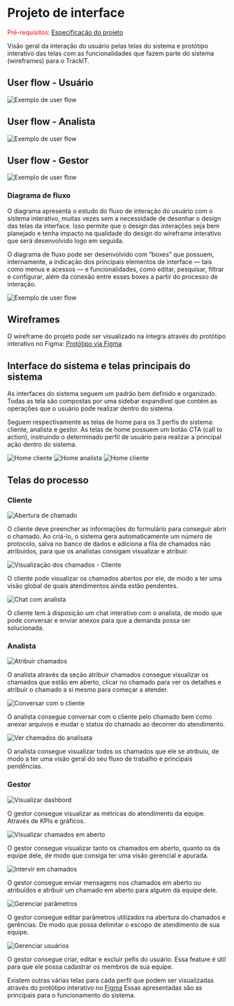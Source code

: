 
# Projeto de interface

<span style="color:red">Pré-requisitos: <a href="02-Especificacao.md"> Especificação do projeto</a></span>

Visão geral da interação do usuário pelas telas do sistema e protótipo interativo das telas com as funcionalidades que fazem parte do sistema (wireframes) para o TrackIT.

 ## User flow - Usuário

![Exemplo de user flow](images/USERFLOW.jpg)

 ## User flow - Analista

![Exemplo de user flow](images/Userflow%20analista.jpg)

 ## User flow - Gestor

![Exemplo de user flow](images/Userflow%20gestor.jpg)

### Diagrama de fluxo

O diagrama apresenta o estudo do fluxo de interação do usuário com o sistema interativo, muitas vezes sem a necessidade de desenhar o design das telas da interface. Isso permite que o design das interações seja bem planejado e tenha impacto na qualidade do design do wireframe interativo que será desenvolvido logo em seguida.

O diagrama de fluxo pode ser desenvolvido com “boxes” que possuem, internamente, a indicação dos principais elementos de interface — tais como menus e acessos — e funcionalidades, como editar, pesquisar, filtrar e configurar, além da conexão entre esses boxes a partir do processo de interação.

![Exemplo de user flow](images/Diagrama%20de%20usuário.jpg)


## Wireframes

O wireframe do projeto pode ser visualizado na íntegra através do protótipo interativo no Figma: [Protótipo via Figma](https://www.figma.com/design/mQ01IKXNd8l9l0xQwxCgcQ/wireframe-trackit?node-id=0-1&t=4R3iXTh5kUjHYW4C-1)

## Interface do sistema e telas principais do sistema

As interfaces do sistema seguem um padrão bem definido e organizado. Todas as tela são compostas por uma sidebar expandível que contém as operações que o usuário pode realizar dentro do sistema.

Seguem respectivamente as telas de home para os 3 perfis do sistema: cliente, analista e gestor. As telas de home possuem um botão CTA (call to action), instruindo o determinado perfil de usuário para realizar a principal ação dentro do sistema.

![Home cliente](./images/home-cliente-logado.svg)
![Home analista](./images/home-analista-logado.svg)
![Home cliente](./images/home-gestor-logado.svg)

##  Telas do processo

### Cliente

![Abertura de chamado](./images/home-cliente-abrir-chamado.svg)

O cliente deve preencher as informações do formulário para conseguir abrir o chamado. Ao criá-lo, o sistema gera automaticamente um número de protocolo, salva no banco de dados e adiciona a fila de chamados não atribuídos, para que os analistas consigam visualizar e atribuir.

![Visualização dos chamados - Cliente](./images/home-cliente-ver-chamados.svg)

O cliente pode visualizar os chamados abertos por ele, de modo a ter uma visão global de quais atendimentos ainda estão pendentes.

![Chat com analista](./images/home-ticket-detalhes.svg)

O cliente tem à disposição um chat interativo com o analista, de modo que pode conversar e enviar anexos para que a demanda possa ser solucionada.

### Analista
![Atribuir chamados](./images/home-analista-ver-chamados.svg)

O analista através da seção atribuir chamados consegue visualizar os chamados que estão em aberto, clicar no chamado para ver os detalhes e atribuir o chamado a si mesmo para começar a atender.

![Conversar com o cliente](./images/home-analista-taked-ticket-details.svg)

O analista consegue conversar com o cliente pelo chamado bem como anexar arquivos e mudar o status do chamado ao decorrer do atendimento.

![Ver chamados do analisata](./images/home-analista-meus-chamados.svg)

O analista consegue visualizar todos os chamados que ele se atribuiu, de modo a ter uma visão geral do seu fluxo de trabalho e principais pendências.

### Gestor

![Visualizar dashbord](./images/home-gestor-dashbord.svg)

O gestor consegue visualizar as métricas do atendimento da equipe. Através de KPIs e gráficos.

![Visualizar chamados em aberto](./images/home-gestor-chamados-em-aberto.png)

O gestor consegue visualizar tanto os chamados em aberto, quanto os da equipe dele, de modo que consiga ter uma visão gerencial e apurada.

![Intervir em chamados](./images/home-gestor-chamados-em-aberto-detalhes.svg)

O gestor consegue enviar mensagens nos chamados em aberto ou atribuídos e atribuir um chamado em aberto para alguém da equipe dele.

![Gerenciar parâmetros](./images/home-gestor-prioridades.svg)

O gestor consegue editar parâmetros utilizados na abertura do chamados e gerências. De modo que possa delimitar o escopo de atendimento de sua equipe.

![Gerenciar usuários](./images/home-gestor-config-usuarios.svg)

O gestor consegue criar, editar e excluir pefis do usuário. Essa feature é útil para que ele possa cadastrar os membros de sua equipe.

Existem outras várias telas para cada perfil que podem ser visualizadas através do protótipo interativo no <a href='https://www.figma.com/design/mQ01IKXNd8l9l0xQwxCgcQ/wireframe-trackit?node-id=0-1&t=P2jZDK4UVQqXLUjh-1'>Figma</a> Essas apresentadas são as principais para o funcionamento do sistema.

